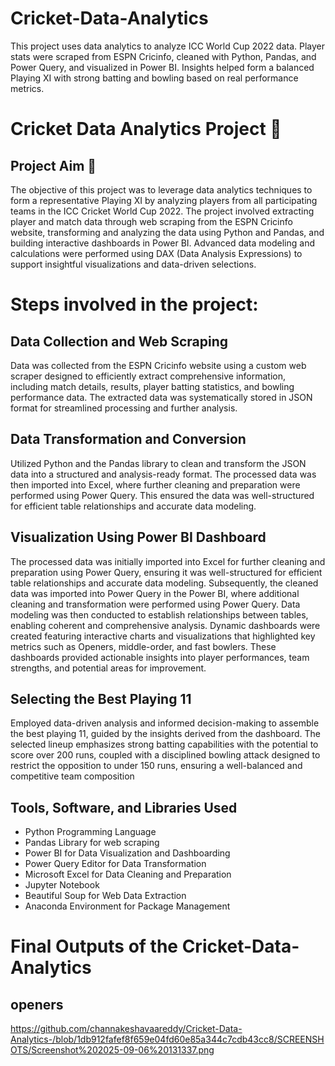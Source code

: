 # Cricket-Data-Analytics
This project uses data analytics to analyze ICC World Cup 2022 data. Player stats were scraped from ESPN Cricinfo, cleaned with Python, Pandas, and Power Query, and visualized in Power BI. Insights helped form a balanced Playing XI with strong batting and bowling based on real performance metrics.
# Cricket Data Analytics Project 🏏

##  Project Aim 🎯
The objective of this project was to leverage data analytics techniques to form a representative Playing XI by analyzing players from all participating teams in the ICC Cricket World Cup 2022. The project involved extracting player and match data through web scraping from the ESPN Cricinfo website, transforming and analyzing the data using Python and Pandas, and building interactive dashboards in Power BI. Advanced data modeling and calculations were performed using DAX (Data Analysis Expressions) to support insightful visualizations and data-driven selections.

# Steps involved in the project:
## Data Collection and Web Scraping
Data was collected from the ESPN Cricinfo website using a custom web scraper designed to efficiently extract comprehensive information, including match details, results, player batting statistics, and bowling performance data. The extracted data was systematically stored in JSON format for streamlined processing and further analysis.

## Data Transformation and Conversion
Utilized Python and the Pandas library to clean and transform the JSON data into a structured and analysis-ready format. The processed data was then imported into Excel, where further cleaning and preparation were performed using Power Query. This ensured the data was well-structured for efficient table relationships and accurate data modeling.

## Visualization Using Power BI Dashboard
The processed data was initially imported into Excel for further cleaning and preparation using Power Query, ensuring it was well-structured for efficient table relationships and accurate data modeling. Subsequently, the cleaned data was imported into Power Query in the Power BI, where additional cleaning and transformation were performed using Power Query.
Data modeling was then conducted to establish relationships between tables, enabling coherent and comprehensive analysis.
Dynamic dashboards were created featuring interactive charts and visualizations that highlighted key metrics such as Openers, middle-order, and fast bowlers. These dashboards provided actionable insights into player performances, team strengths, and potential areas for improvement.

## Selecting the Best Playing 11
Employed data-driven analysis and informed decision-making to assemble the best playing 11, guided by the insights derived from the dashboard. The selected lineup emphasizes strong batting capabilities with the potential to score over 200 runs, coupled with a disciplined bowling attack designed to restrict the opposition to under 150 runs, ensuring a well-balanced and competitive team composition

## Tools, Software, and Libraries Used
- Python Programming Language
- Pandas Library for web scraping
- Power BI for Data Visualization and Dashboarding
-	Power Query Editor for Data Transformation
-	Microsoft Excel for Data Cleaning and Preparation
-	Jupyter Notebook
-	Beautiful Soup for Web Data Extraction
-	Anaconda Environment for Package Management

 # Final Outputs of the Cricket-Data-Analytics

 ## openers
 https://github.com/channakeshavaareddy/Cricket-Data-Analytics-/blob/1db912fafef8f659e04fd60e85a344c7cdb43cc8/SCREENSHOTS/Screenshot%202025-09-06%20131337.png

